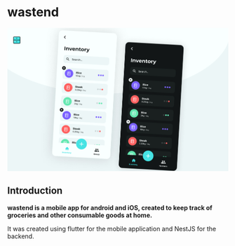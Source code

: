 # wastend

![wastend preview](about/images/header.jpg "wastend preview")

## Introduction

**wastend is a mobile app for android and iOS, created to keep track of groceries and other consumable goods at home.**<br>

It was created using flutter for the mobile application and NestJS for the backend.
